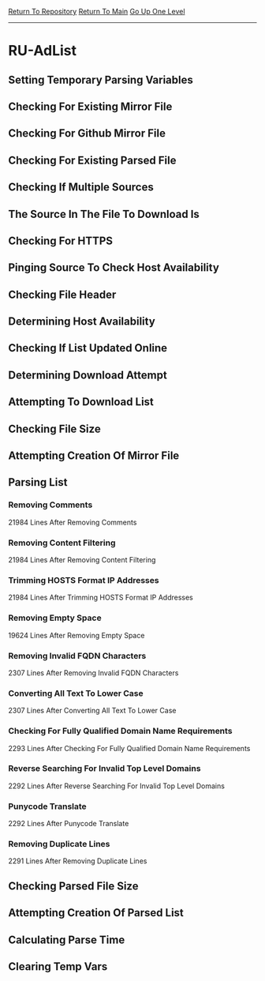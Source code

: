 [Return To Repository](https://github.com/deathbybandaid/piholeparser/)
[Return To Main](https://github.com/deathbybandaid/piholeparser/blob/master/RecentRunLogs/Mainlog.md)
[Go Up One Level](https://github.com/deathbybandaid/piholeparser/blob/master/RecentRunLogs/TopLevelScripts/30-Processing-External-Blacklists.md)
____________________________________
# RU-AdList
## Setting Temporary Parsing Variables
## Checking For Existing Mirror File
## Checking For Github Mirror File
## Checking For Existing Parsed File
## Checking If Multiple Sources
## The Source In The File To Download Is
## Checking For HTTPS
## Pinging Source To Check Host Availability
## Checking File Header
## Determining Host Availability
## Checking If List Updated Online
## Determining Download Attempt
## Attempting To Download List
## Checking File Size
## Attempting Creation Of Mirror File
## Parsing List
### Removing Comments
21984 Lines After Removing Comments
### Removing Content Filtering
21984 Lines After Removing Content Filtering
### Trimming HOSTS Format IP Addresses
21984 Lines After Trimming HOSTS Format IP Addresses
### Removing Empty Space
19624 Lines After Removing Empty Space
### Removing Invalid FQDN Characters
2307 Lines After Removing Invalid FQDN Characters
### Converting All Text To Lower Case
2307 Lines After Converting All Text To Lower Case
### Checking For Fully Qualified Domain Name Requirements
2293 Lines After Checking For Fully Qualified Domain Name Requirements
### Reverse Searching For Invalid Top Level Domains
2292 Lines After Reverse Searching For Invalid Top Level Domains
### Punycode Translate
2292 Lines After Punycode Translate
### Removing Duplicate Lines
2291 Lines After Removing Duplicate Lines
## Checking Parsed File Size
## Attempting Creation Of Parsed List
## Calculating Parse Time
## Clearing Temp Vars
